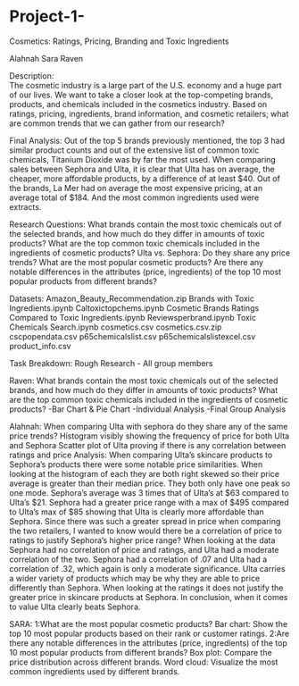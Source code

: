 # Project-1-
Cosmetics: Ratings, Pricing, Branding and Toxic Ingredients

Alahnah
Sara
Raven

Description:  
The cosmetic industry is a large part of the U.S. economy and a huge part of our lives. We want to take a closer look at the top-competing brands, products, and chemicals included in the cosmetics industry. Based on ratings, pricing, ingredients, brand information,  and cosmetic retailers; what are common trends that we can gather from our research?

Final Analysis:
Out of the top 5 brands previously mentioned, the top 3 had similar product counts and out of the extensive list of common toxic chemicals, Titanium Dioxide was by far the most used. When comparing sales between Sephora and Ulta, it is clear that Ulta has on average, the cheaper, more affordable products, by a difference of at least $40. Out of the brands, La Mer had on average the most expensive pricing, at an average total of $184. And the most common ingredients used were extracts.

Research Questions: 
What brands contain the most toxic chemicals out of the selected brands, and how much do they differ in amounts of toxic products?
What are the top common toxic chemicals included in the ingredients of cosmetic products?
Ulta vs. Sephora: Do they share any price trends?
What are the most popular cosmetic products?
Are there any notable differences in the attributes (price, ingredients) of the top 10 most popular products from different brands?

Datasets:
Amazon_Beauty_Recommendation.zip
Brands with Toxic Ingredients.ipynb
Caltoxictopchems.ipynb
Cosmetic Brands Ratings Compared to Toxic Ingredients.ipynb
Reviewsperbrand.ipynb
Toxic Chemicals Search.ipynb
cosmetics.csv
cosmetics.csv.zip
cscpopendata.csv
p65chemicalslist.csv
p65chemicalslistexcel.csv
product_info.csv

Task Breakdown:
Rough Research - All group members

Raven:
What brands contain the most toxic chemicals out of the selected brands, and how much do they differ in amounts of toxic products?
What are the top common toxic chemicals included in the ingredients of cosmetic products?
-Bar Chart & Pie Chart
-Individual Analysis
-Final Group Analysis

Alahnah:
When comparing Ulta with sephora do they share any of the same price trends?
Histogram visibly showing the frequency of price for both Ulta and Sephora
Scatter plot of Ulta proving if there is any correlation between ratings and price 
Analysis:
When comparing Ulta’s skincare products to Sephora’s products there were some notable price similarities. When looking at the histogram of each they are both right skewed so their price average is greater than their median price. They both only have one peak so one mode. Sephora’s average was 3 times that of Ulta’s at $63 compared to Ulta’s $21. Sephora had a greater price range with a max of $495 compared to Ulta’s max of $85 showing that Ulta is clearly more affordable than Sephora.
Since there was such a greater spread in price when comparing the two retailers, I wanted to know would there be a correlation of price to ratings to justify Sephora’s higher price range? When looking at the data Sephora had no correlation of price and ratings, and Ulta had a moderate correlation of the two. Sephora had a correlation of .07 and Ulta had a correlation of .32, which again is only a moderate significance.
Ulta carries a wider variety of products which may be why they are able to price differently than Sephora. When looking at the ratings it does not justify the greater price in skincare products at Sephora. In conclusion, when it comes to value Ulta clearly beats Sephora.


SARA:
1:What are the most popular cosmetic products?
 Bar chart: Show the top 10 most popular products based on their rank or customer ratings.
2:Are there any notable differences in the attributes (price, ingredients) of the top 10 most popular products from different brands?
Box plot: Compare the price distribution across different brands.
Word cloud: Visualize the most common ingredients used by different brands.
